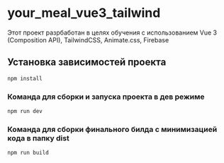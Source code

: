 # your_meal_vue3_tailwind

Этот проект разрбаботан в целях обучения с использованием Vue 3 (Composition API), TailwindCSS, Animate.css, Firebase

## Установка зависимостей проекта

```sh
npm install
```

### Команда для сборки и запуска проекта в дев режиме

```sh
npm run dev
```

### Команда для сборки финального билда с минимизацией кода в папку dist

```sh
npm run build
```
